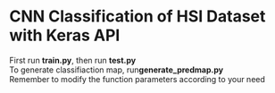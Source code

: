 # CNN Classification of HSI Dataset with Keras API
First run **train.py**, then run **test.py**  
To generate classifiaction map, run**generate_predmap.py**  
Remember to modify the function parameters according to your need
